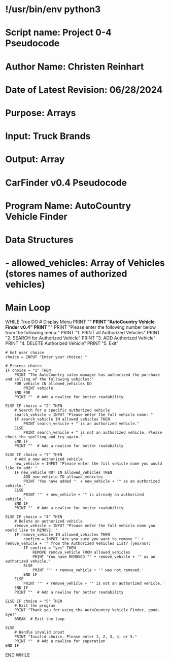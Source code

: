 # !/usr/bin/env python3

# Script name: Project 0-4 Pseudocode
# Author Name: Christen Reinhart
# Date of Latest Revision: 06/28/2024
# Purpose: Arrays
# Input: Truck Brands
# Output: Array

# CarFinder v0.4 Pseudocode

# Program Name: AutoCountry Vehicle Finder

# Data Structures
# - allowed_vehicles: Array of Vehicles (stores names of authorized vehicles)

# Main Loop
WHILE True DO
    # Display Menu
    PRINT "********************************"
    PRINT "AutoCountry Vehicle Finder v0.4"
    PRINT "********************************"
    PRINT "Please enter the following number below from the following menu:"
    PRINT "1. PRINT all Authorized Vehicles"
    PRINT "2. SEARCH for Authorized Vehicle"
    PRINT "3. ADD Authorized Vehicle"
    PRINT "4. DELETE Authorized Vehicle"
    PRINT "5. Exit"
    
    # Get user choice
    choice = INPUT "Enter your choice: "
    
    # Process choice
    IF choice = "1" THEN
        PRINT "The AutoCountry sales manager has authorized the purchase and selling of the following vehicles:"
        FOR vehicle IN allowed_vehicles DO
            PRINT vehicle
        END FOR
        PRINT ""  # Add a newline for better readability
    
    ELSE IF choice = "2" THEN
        # Search for a specific authorized vehicle
        search_vehicle = INPUT "Please enter the full vehicle name: "
        IF search_vehicle IN allowed_vehicles THEN
            PRINT search_vehicle + " is an authorized vehicle."
        ELSE
            PRINT search_vehicle + " is not an authorized vehicle. Please check the spelling and try again."
        END IF
        PRINT ""  # Add a newline for better readability
    
    ELSE IF choice = "3" THEN
        # Add a new authorized vehicle
        new_vehicle = INPUT "Please enter the full vehicle name you would like to add: "
        IF new_vehicle NOT IN allowed_vehicles THEN
            ADD new_vehicle TO allowed_vehicles
            PRINT 'You have added "' + new_vehicle + '" as an authorized vehicle.'
        ELSE
            PRINT '"' + new_vehicle + '" is already an authorized vehicle.'
        END IF
        PRINT ""  # Add a newline for better readability
    
    ELSE IF choice = "4" THEN
        # Delete an authorized vehicle
        remove_vehicle = INPUT "Please enter the full vehicle name you would like to REMOVE: "
        IF remove_vehicle IN allowed_vehicles THEN
            confirm = INPUT 'Are you sure you want to remove "' + remove_vehicle + '" from the Authorized Vehicles List? (yes/no): '
            IF confirm = "yes" THEN
                REMOVE remove_vehicle FROM allowed_vehicles
                PRINT 'You have REMOVED "' + remove_vehicle + '" as an authorized vehicle.'
            ELSE
                PRINT '"' + remove_vehicle + '" was not removed.'
            END IF
        ELSE
            PRINT '"' + remove_vehicle + '" is not an authorized vehicle.'
        END IF
        PRINT ""  # Add a newline for better readability

    ELSE IF choice = "5" THEN
        # Exit the program
        PRINT "Thank you for using the AutoCountry Vehicle Finder, good-bye!"
        BREAK  # Exit the loop
    
    ELSE
        # Handle invalid input
        PRINT "Invalid choice. Please enter 1, 2, 3, 4, or 5."
        PRINT ""  # Add a newline for separation
    END IF
END WHILE
